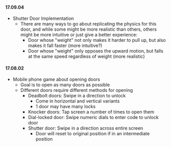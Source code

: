#### 17.09.04
* Shutter Door Implementation
    * There are many ways to go about replicating the physics for this door, and while some might be more realistic than others, others might be more intuitive or just give a better experience:
        * Door whose "weight" not only makes it harder to pull up, but also makes it fall faster (more intuitive?)
        * Door whose "weight" only opposes the upward motion, but falls at the same speed regardless of weight (more realistic)
#### 17.08.02
* Mobile phone game about opening doors
    * Goal is to open as many doors as possible
    * Different doors require different methods for opening
        * Deadbolt doors: Swipe in a direction to unlock
            * Come in horizontal and vertical variants
            * 1 door may have many locks
        * Knocker doors: Tap screen a number of times to open them
        * Dial-locked door: Swipe numeric dials to enter code to unlock door
        * Shutter door: Swipe in a direction across entire screen
            * Door will reset to original position if in an intermediate position
